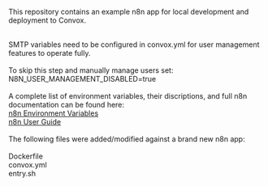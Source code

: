 This repository contains an example n8n app for local development and deployment to Convox.
<BR><BR>

SMTP variables need to be configured in convox.yml for user management features to operate fully.
<BR><BR>
To skip this step and manually manage users set:<BR>
N8N_USER_MANAGEMENT_DISABLED=true<BR>
<BR>
A complete list of environment variables, their discriptions, and full n8n documentation can be found here:<BR>
[n8n Environment Variables](https://docs.n8n.io/hosting/environment-variables/)<BR>
[n8n User Guide](https://docs.n8n.io/)<BR>
<BR>
The following files were added/modified against a brand new n8n app:<BR>
<BR>
Dockerfile<BR>
convox.yml<BR>
entry.sh<BR>

